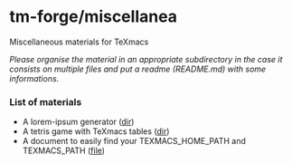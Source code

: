 # tm-forge/miscellanea

Miscellaneous materials for TeXmacs

*Please organise the material in an appropriate subdirectory in the case it consists on multiple files and put a readme (README.md) with some informations.*

### List of materials

  * A lorem-ipsum generator ([dir](./lorem-ipsum))
  * A tetris game with TeXmacs tables ([dir](./tetris))
  * A document to easily find your TEXMACS_HOME_PATH and TEXMACS_PATH ([file](./find-your-texmacs-paths.tm))



